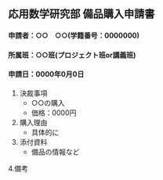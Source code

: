 ## 応用数学研究部 備品購入申請書
#### 申請者：○○　○○(学籍番号：0000000) 
#### 所属班：○○班(プロジェクト班or講義班)
#### 申請日：0000年0月0日
1. 決裁事項
	* ○○の購入
	* 価格：0000円
2. 購入理由
	* 具体的に
3. 添付資料
	* 備品の情報など

4.備考